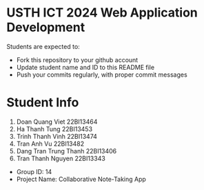 USTH ICT 2024 Web Application Development
=====================================================

Students are expected to:

* Fork this repository to your github account
* Update student name and ID to this README file
* Push your commits regularly, with proper commit messages

Student Info
================

1. Doan Quang Viet          22BI13464
2. Ha Thanh Tung            22BI13453
3. Trinh Thanh Vinh         22BI13474
4. Tran Anh Vu              22BI13482
5. Dang Tran Trung Thanh    22BI13406
6. Tran Thanh Nguyen        22BI13343

* Group ID: 14
* Project Name: Collaborative Note-Taking App

